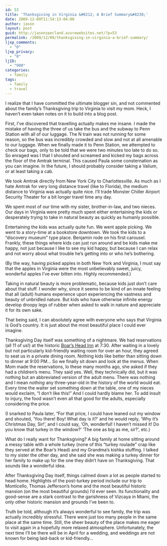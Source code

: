 ```yaml
---
id: 53
title: 'Thanksgiving in Virginia &#8212; A Brief Summary&#8230;'
date: 2009-12-09T11:54:13-04:00
author: jason
layout: post
guid: http://jasonspecland.azurewebsites.net/?p=53
permalink: /2009/12/09/thanksgiving-in-virginia-a-brief-summary/
ljxp_comments:
  - "0"
ljxp_privacy:
  - "0"
ljID:
  - "990"
categories:
  - family
tags:
  - family
  - travel
---
```

I realize that I have committed the ultimate blogger sin, and not commented about the family&#8217;s Thanksgiving trip to Virginia to visit my mom. Heck, I haven&#8217;t even taken notes on it to build into a blog post.

First, I&#8217;ve discovered that travelling actually makes me insane. I made the mistake of having the three of us take the bus and the subway to Penn Station with all of our luggage. The N train was not running for some reason, so the bus was incredibly crowded and slow and not at all amenable to our luggage. When we finally made it to Penn Station, we attempted to check our bags, only to be told that we were two minutes too late to do so. So enraged was I that I shouted and screamed and kicked my bags across the floor of the Amtrak terminal. This caused Paula some consternation as you can imagine. In the future, I should probably consider taking a Valium, or at least taking a cab.

We took Amtrak directly from New York City to Charlottesville. As much as I hate Amtrak for very long distance travel (like to Florida), the medium distance to Virginia was actually quite nice. I&#8217;ll trade Monster Chiller Airport Security Theater for a bit longer travel time any day.

We spent most of our time with my sister, brother-in-law, and two nieces. Our days in Virginia were pretty much spent either entertaining the kids or desperately trying to take in natural beauty as quickly as humanly possible.

Entertaining the kids was actually quite fun. We went apple picking. We went to a story-time at a bookstore downtown. We took the kids to a &#8220;discovery museum&#8221; type place. Benjamin rode on his first carousel. Frankly, these things where kids can just run around and be kids make me happy, not just because I like to see my kid happy, but because I can relax and not worry about what trouble he&#8217;s getting into or who he&#8217;s bothering.

(By the way, having picked apples in both New York and Virginia, I must say that the apples in Virginia were the most unbelievably sweet, juicy, wonderful apples I&#8217;ve ever bitten into. Highly recommended.)

Taking in natural beauty is more problematic, because kids just don&#8217;t care about that stuff. I wonder why, since it seems to be kind of an innate feeling that all (adult) humans experience upon experiencing the vastness and beauty of unbridled nature. But kids who have otherwise infinite energy develop droopy legs of rubber when asked to walk in nature and appreciate it for its own sake.

That being said, I can absolutely agree with everyone who says that Virginia is God&#8217;s country. It is just about the most beautiful place I could ever imagine.

Thanksgiving Day itself was something of a nightmare. We had reservations (all 11 of us!) at the historic [Boar&#8217;s Head Inn](http://www.boarsheadinn.com) at 7:30. After waiting in a lovely but not particularly kid-friendly waiting room for over an hour, they agreed to seat us in a private dining room. Nothing kids like better than sitting down to dinner at 9:00 PM&#8230; So we finally sit down and look at the menus. When Mom made the reservations, lo these many months ago, she asked if they had a children&#8217;s menu. They said yes. Well, they technically did, but it was nothing but an abbreviated version of the adult menu. There was nothing and I mean _nothing_ any three-year-old in the history of the world would eat. Every time the waiter set something down at the table, one of my nieces would exclaim, &#8220;I don&#8217;t like this!&#8221; And I could hardly blame her. To add insult to injury, the food wasn&#8217;t even all that good for the adults, especially considering the price.

(I snarked to Paula later, &#8220;For that price, I could have leaned out my window and shouted, &#8216;You there! Boy! What day is it?&#8217; and he would reply, &#8216;Why it&#8217;s Christmas Day, Sir!&#8217;, and I could say, &#8216;Oh, wonderful! I haven&#8217;t missed it! Do you know that turkey in the window?&#8217; &#8216;The one as big as me, sir?&#8217;, etc.)

What do I really want for Thanksgiving? A big family at home sitting around a messy table with a whole turkey (none of this &#8220;turkey roulade&#8221; crap like they served at the Boar&#8217;s Head) and my Grandma&#8217;s kishka stuffing. I talked to my sister the other day, and she said she was making a turkey dinner for her family to make up for the one they didn&#8217;t have on Thanksgiving. That sounds like a wonderful idea.

After Thanksgiving Day itself, things calmed down a lot as people started to head home. Highlights of the post-turkey period include our trip to Monticello, Thomas Jefferson&#8217;s home and the most beautiful historic mansion (on the most beautiful grounds) I&#8217;d ever seen. Its functionality and good-sense are a stark contrast to the garishness of Vizcaya in Miami, the only other historic mansion and grounds I&#8217;ve been to.

Truth be told, although it&#8217;s always wonderful to see family, the trip was actually incredibly stressful. There were just too many people in the same place at the same time. Still, the sheer beauty of the place makes me eager to visit again in a hopefully more relaxed atmosphere. Unfortunately, the next time I&#8217;ll be there will be in April for a wedding, and weddings are not known for being laid-back or kid-friendly&#8230;